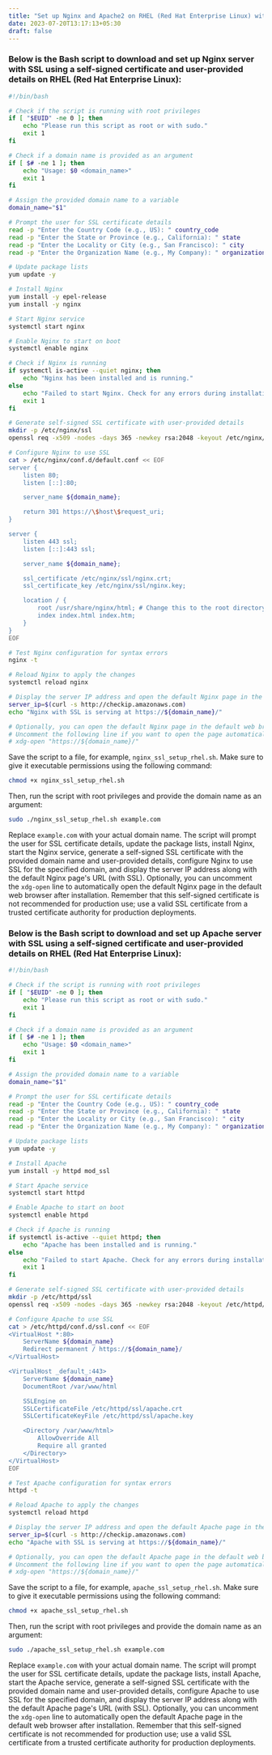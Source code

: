 ```yaml
---
title: "Set up Nginx and Apache2 on RHEL (Red Hat Enterprise Linux) with Self-Signed SSL/TLS Certificates"
date: 2023-07-20T13:17:13+05:30
draft: false
---
```


### Below is the Bash script to download and set up Nginx server with SSL using a self-signed certificate and user-provided details on RHEL (Red Hat Enterprise Linux):

```bash
#!/bin/bash

# Check if the script is running with root privileges
if [ "$EUID" -ne 0 ]; then
    echo "Please run this script as root or with sudo."
    exit 1
fi

# Check if a domain name is provided as an argument
if [ $# -ne 1 ]; then
    echo "Usage: $0 <domain_name>"
    exit 1
fi

# Assign the provided domain name to a variable
domain_name="$1"

# Prompt the user for SSL certificate details
read -p "Enter the Country Code (e.g., US): " country_code
read -p "Enter the State or Province (e.g., California): " state
read -p "Enter the Locality or City (e.g., San Francisco): " city
read -p "Enter the Organization Name (e.g., My Company): " organization

# Update package lists
yum update -y

# Install Nginx
yum install -y epel-release
yum install -y nginx

# Start Nginx service
systemctl start nginx

# Enable Nginx to start on boot
systemctl enable nginx

# Check if Nginx is running
if systemctl is-active --quiet nginx; then
    echo "Nginx has been installed and is running."
else
    echo "Failed to start Nginx. Check for any errors during installation."
    exit 1
fi

# Generate self-signed SSL certificate with user-provided details
mkdir -p /etc/nginx/ssl
openssl req -x509 -nodes -days 365 -newkey rsa:2048 -keyout /etc/nginx/ssl/nginx.key -out /etc/nginx/ssl/nginx.crt -subj "/C=${country_code}/ST=${state}/L=${city}/O=${organization}/CN=${domain_name}"

# Configure Nginx to use SSL
cat > /etc/nginx/conf.d/default.conf << EOF
server {
    listen 80;
    listen [::]:80;

    server_name ${domain_name};

    return 301 https://\$host\$request_uri;
}

server {
    listen 443 ssl;
    listen [::]:443 ssl;

    server_name ${domain_name};

    ssl_certificate /etc/nginx/ssl/nginx.crt;
    ssl_certificate_key /etc/nginx/ssl/nginx.key;

    location / {
        root /usr/share/nginx/html; # Change this to the root directory of your website
        index index.html index.htm;
    }
}
EOF

# Test Nginx configuration for syntax errors
nginx -t

# Reload Nginx to apply the changes
systemctl reload nginx

# Display the server IP address and open the default Nginx page in the browser
server_ip=$(curl -s http://checkip.amazonaws.com)
echo "Nginx with SSL is serving at https://${domain_name}/"

# Optionally, you can open the default Nginx page in the default web browser
# Uncomment the following line if you want to open the page automatically
# xdg-open "https://${domain_name}/"
```

Save the script to a file, for example, `nginx_ssl_setup_rhel.sh`. Make sure to give it executable permissions using the following command:

```bash
chmod +x nginx_ssl_setup_rhel.sh
```

Then, run the script with root privileges and provide the domain name as an argument:

```bash
sudo ./nginx_ssl_setup_rhel.sh example.com
```

Replace `example.com` with your actual domain name. The script will prompt the user for SSL certificate details, update the package lists, install Nginx, start the Nginx service, generate a self-signed SSL certificate with the provided domain name and user-provided details, configure Nginx to use SSL for the specified domain, and display the server IP address along with the default Nginx page's URL (with SSL). Optionally, you can uncomment the `xdg-open` line to automatically open the default Nginx page in the default web browser after installation. Remember that this self-signed certificate is not recommended for production use; use a valid SSL certificate from a trusted certificate authority for production deployments.

### Below is the Bash script to download and set up Apache server with SSL using a self-signed certificate and user-provided details on RHEL (Red Hat Enterprise Linux):

```bash
#!/bin/bash

# Check if the script is running with root privileges
if [ "$EUID" -ne 0 ]; then
    echo "Please run this script as root or with sudo."
    exit 1
fi

# Check if a domain name is provided as an argument
if [ $# -ne 1 ]; then
    echo "Usage: $0 <domain_name>"
    exit 1
fi

# Assign the provided domain name to a variable
domain_name="$1"

# Prompt the user for SSL certificate details
read -p "Enter the Country Code (e.g., US): " country_code
read -p "Enter the State or Province (e.g., California): " state
read -p "Enter the Locality or City (e.g., San Francisco): " city
read -p "Enter the Organization Name (e.g., My Company): " organization

# Update package lists
yum update -y

# Install Apache
yum install -y httpd mod_ssl

# Start Apache service
systemctl start httpd

# Enable Apache to start on boot
systemctl enable httpd

# Check if Apache is running
if systemctl is-active --quiet httpd; then
    echo "Apache has been installed and is running."
else
    echo "Failed to start Apache. Check for any errors during installation."
    exit 1
fi

# Generate self-signed SSL certificate with user-provided details
mkdir -p /etc/httpd/ssl
openssl req -x509 -nodes -days 365 -newkey rsa:2048 -keyout /etc/httpd/ssl/apache.key -out /etc/httpd/ssl/apache.crt -subj "/C=${country_code}/ST=${state}/L=${city}/O=${organization}/CN=${domain_name}"

# Configure Apache to use SSL
cat > /etc/httpd/conf.d/ssl.conf << EOF
<VirtualHost *:80>
    ServerName ${domain_name}
    Redirect permanent / https://${domain_name}/
</VirtualHost>

<VirtualHost _default_:443>
    ServerName ${domain_name}
    DocumentRoot /var/www/html

    SSLEngine on
    SSLCertificateFile /etc/httpd/ssl/apache.crt
    SSLCertificateKeyFile /etc/httpd/ssl/apache.key

    <Directory /var/www/html>
        AllowOverride All
        Require all granted
    </Directory>
</VirtualHost>
EOF

# Test Apache configuration for syntax errors
httpd -t

# Reload Apache to apply the changes
systemctl reload httpd

# Display the server IP address and open the default Apache page in the browser
server_ip=$(curl -s http://checkip.amazonaws.com)
echo "Apache with SSL is serving at https://${domain_name}/"

# Optionally, you can open the default Apache page in the default web browser
# Uncomment the following line if you want to open the page automatically
# xdg-open "https://${domain_name}/"
```

Save the script to a file, for example, `apache_ssl_setup_rhel.sh`. Make sure to give it executable permissions using the following command:

```bash
chmod +x apache_ssl_setup_rhel.sh
```

Then, run the script with root privileges and provide the domain name as an argument:

```bash
sudo ./apache_ssl_setup_rhel.sh example.com
```

Replace `example.com` with your actual domain name. The script will prompt the user for SSL certificate details, update the package lists, install Apache, start the Apache service, generate a self-signed SSL certificate with the provided domain name and user-provided details, configure Apache to use SSL for the specified domain, and display the server IP address along with the default Apache page's URL (with SSL). Optionally, you can uncomment the `xdg-open` line to automatically open the default Apache page in the default web browser after installation. Remember that this self-signed certificate is not recommended for production use; use a valid SSL certificate from a trusted certificate authority for production deployments.
